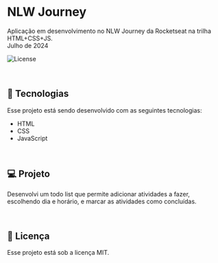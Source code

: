 # NLW Journey
Aplicação em desenvolvimento no NLW Journey da Rocketseat na trilha HTML+CSS+JS.
<br>
Julho de 2024

<p align="left">
  <img alt="License" src="https://img.shields.io/static/v1?label=license&message=MIT&color=49AA26&labelColor=000000">
</p>

<br>

## 🚀 Tecnologias

Esse projeto está sendo desenvolvido com as seguintes tecnologias:

- HTML
- CSS
- JavaScript

<br>

## 💻 Projeto

Desenvolvi um todo list que permite adicionar atividades a fazer, escolhendo dia e horário, e marcar as atividades como concluídas.

<br>

## 📝 Licença

Esse projeto está sob a licença MIT.
